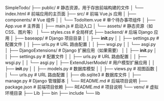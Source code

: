 SimpleTodo/
├── public/               # 静态资源，用于存放前端构建的文件
│   └── index.html        # 前端应用的主页面
├── src/                  # 前端 Vue.js 应用
│   ├── components/       # Vue 组件
│   │   └── TodoItem.vue  # 单个待办事项组件
│   ├── App.vue           # 主界面
│   ├── main.js           # 启动入口
│   └── assets/           # 静态资源（如CSS、图片等）
│       └── styles.css    # 全局样式
├── backend/              # 后端 Django 应用
│   ├── baseapp/          # Django 项目目录
│   │   ├── __init__.py
│   │   ├── settings.py   # 配置文件
│   │   ├── urls.py       # URL 路由配置
│   │   ├── wsgi.py
│   │   └── asgi.py
│   ├── DjangoExtensions/ # Django 扩展应用（如果需要）
│   │   ├── __init__.py
│   │   ├── settings.py   # 配置文件
│   │   ├── urls.py       # URL 路由配置
│   │   ├── wsgi.py
│   │   └── asgi.py
│   ├── ExtendUserModel/  # 用户模型扩展应用
│   │   ├── __init__.py
│   │   ├── models.py     # 数据库模型
│   │   ├── views.py      # 视图函数
│   │   └── urls.py       # URL 路由配置
│   ├── db.sqlite3        # 数据库文件
│   ├── manage.py         # Django 管理脚本
│   └── README.md         # 后端项目说明
├── package.json          # 前端项目依赖
├── README.md             # 项目说明
└── venv/                 # 虚拟环境目录
    ├── Lib
    ├── bin
    ├── include
    └── lib

